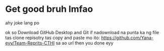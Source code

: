 # Get good bruh lmfao
ahy joke lang po

ok so
Download GitHub Desktop and Git
if nadownload na punta ka ng file
tas clone repisotry
tas copy and paste mo ito: https://github.com/Yana-eyy/Team-Reprits-CTHI sa ao url
then you done
eyy

